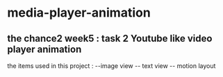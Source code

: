 # media-player-animation
the chance2 week5 : task 2
Youtube like video player animation 
---------
the items used in this project :
--image view
-- text view
-- motion layout
